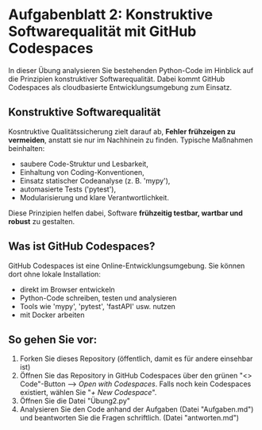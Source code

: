 # Aufgabenblatt 2: Konstruktive Softwarequalität mit GitHub Codespaces 

In dieser Übung analysieren Sie bestehenden Python-Code im Hinblick auf die Prinzipien konstruktiver Softwarequalität. Dabei kommt GitHub Codespaces als cloudbasierte Entwicklungsumgebung zum Einsatz.

## Konstruktive Softwarequalität

Kosntruktive Qualitätssicherung zielt darauf ab, **Fehler frühzeigen zu vermeiden**, anstatt sie nur im Nachhinein zu finden.
Typische Maßnahmen beinhalten:

- saubere Code-Struktur und Lesbarkeit,
- Einhaltung von Coding-Konventionen,
- Einsatz statischer Codeanalyse (z. B. 'mypy'),
- automasierte Tests ('pytest'),
- Modularisierung und klare Verantwortlichkeit.

Diese Prinzipien helfen dabei, Software **frühzeitig testbar, wartbar und robust** zu gestalten.




## Was ist GitHub Codespaces?

GitHub Codespaces ist eine Online-Entwicklungsumgebung.
Sie können dort ohne lokale Installation:

- direkt im Browser entwickeln
- Python-Code schreiben, testen und analysieren
- Tools wie 'mypy', 'pytest', 'fastAPI' usw. nutzen
- mit Docker arbeiten

## So gehen Sie vor:

1. Forken Sie dieses Repository (öffentlich, damit es für andere einsehbar ist)
2. Öffnen Sie das Repository in GitHub Codespaces über den grünen "<> Code"-Button --> *Open with Codespaces*.
   Falls noch kein Codespaces existiert, wählen Sie "*+ New Codespace*".
3. Öffnen Sie die Datei "Übung2.py"
4. Analysieren Sie den Code anhand der Aufgaben (Datei "Aufgaben.md") und beantworten Sie die Fragen schriftlich. (Datei "antworten.md")

